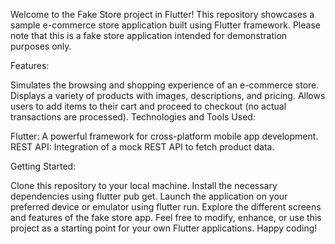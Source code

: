 

Welcome to the Fake Store project in Flutter! This repository showcases a sample e-commerce store application built using Flutter framework. 
Please note that this is a fake store application intended for demonstration purposes only.

Features:

Simulates the browsing and shopping experience of an e-commerce store.
Displays a variety of products with images, descriptions, and pricing.
Allows users to add items to their cart and proceed to checkout (no actual transactions are processed).
Technologies and Tools Used:

Flutter: A powerful framework for cross-platform mobile app development.
REST API: Integration of a mock REST API to fetch product data.

Getting Started:

Clone this repository to your local machine.
Install the necessary dependencies using flutter pub get.
Launch the application on your preferred device or emulator using flutter run.
Explore the different screens and features of the fake store app.
Feel free to modify, enhance, or use this project as a starting point for your own Flutter applications. Happy coding!